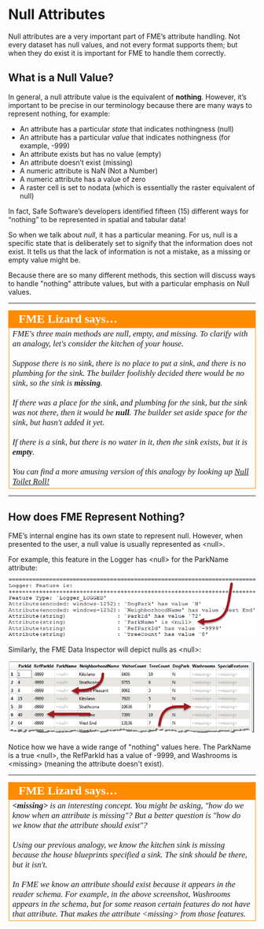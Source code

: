 # Null Attributes #

Null attributes are a very important part of FME’s attribute handling. Not every dataset has null values, and not every format supports them; but when they do exist it is important for FME to handle them correctly.

## What is a Null Value? ##

In general, a null attribute value is the equivalent of **nothing**. However, it’s important to be precise in our terminology because there are many ways to represent nothing, for example:

- An attribute has a particular *state* that indicates nothingness (null)
- An attribute has a particular *value* that indicates nothingness (for example, -999)
- An attribute exists but has no value (empty)
- An attribute doesn’t exist (missing)
- A numeric attribute is NaN (Not a Number)
- A numeric attribute has a value of zero
- A raster cell is set to nodata (which is essentially the raster equivalent of null)

In fact, Safe Software’s developers identified fifteen (15) different ways for “nothing” to be represented in spatial and tabular data!

So when we talk about *null*, it has a particular meaning. For us, null is a specific state that is deliberately set to signify that the information does not exist. It tells us that the lack of information is not a mistake, as a missing or empty value might be.

Because there are so many different methods, this section will discuss ways to handle "nothing" attribute values, but with a particular emphasis on Null values.

---

<table style="border-spacing: 0px">
<tr>
<td style="vertical-align:middle;background-color:darkorange;border: 2px solid darkorange">
<i class="fa fa-quote-left fa-lg fa-pull-left fa-fw" style="color:white;padding-right: 12px;vertical-align:text-top"></i>
<span style="color:white;font-size:x-large;font-weight: bold;font-family:serif">FME Lizard says…</span>
</td>
</tr>

<tr>
<td style="border: 1px solid darkorange">
<span style="font-family:serif; font-style:italic; font-size:larger">
FME's three main methods are null, empty, and missing. To clarify with an analogy, let's consider the kitchen of your house. 
<br><br>Suppose there is no sink, there is no place to put a sink, and there is no plumbing for the sink. The builder foolishly decided there would be no sink, so the sink is <strong>missing</strong>.
<br><br>If there was a place for the sink, and plumbing for the sink, but the sink was not there, then it would be <strong>null</strong>. The builder set aside space for the sink, but hasn't added it yet.  
<br><br>If there is a sink, but there is no water in it, then the sink exists, but it is <strong>empty</strong>.
<br><br>You can find a more amusing version of this analogy by looking up <a href="https://twitter.com/iamelgringo/status/845027370864001024?lang=en">Null Toilet Roll!</a>
</span>
</td>
</tr>
</table>

---

## How does FME Represent Nothing? ##
FME’s internal engine has its own state to represent null. However, when presented to the user, a null value is usually represented as &lt;null&gt;.

For example, this feature in the Logger has &lt;null&gt; for the ParkName attribute:

![](./Images/Img1.017.NullsInLog.png)

Similarly, the FME Data Inspector will depict nulls as &lt;null&gt;:

![](./Images/Img1.018.NullsInDI.png)

Notice how we have a wide range of "nothing" values here. The ParkName is a true &lt;null&gt;, the RefParkId has a value of -9999, and Washrooms is &lt;missing&gt; (meaning the attribute doesn't exist).

---

<table style="border-spacing: 0px">
<tr>
<td style="vertical-align:middle;background-color:darkorange;border: 2px solid darkorange">
<i class="fa fa-quote-left fa-lg fa-pull-left fa-fw" style="color:white;padding-right: 12px;vertical-align:text-top"></i>
<span style="color:white;font-size:x-large;font-weight: bold;font-family:serif">FME Lizard says…</span>
</td>
</tr>

<tr>
<td style="border: 1px solid darkorange">
<span style="font-family:serif; font-style:italic; font-size:larger">
<strong>&lt;missing&gt;</strong> is an interesting concept. You might be asking, "how do we know when an attribute is missing"? But a better question is "how do we know that the attribute should exist"?
<br><br>Using our previous analogy, we know the kitchen sink is missing because the house blueprints specified a sink. The sink should be there, but it isn't.
<br><br>In FME we know an attribute should exist because it appears in the reader schema. For example, in the above screenshot, Washrooms appears in the schema, but for some reason certain features do not have that attribute. That makes the attribute &lt;missing&gt; from those features.
</span>
</td>
</tr>
</table>